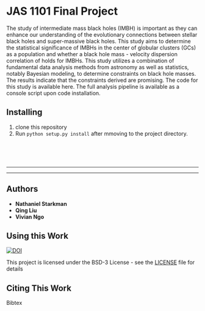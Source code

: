 # JAS 1101 Final Project

The study of intermediate mass black holes (IMBH) is important as they can enhance our understanding of the evolutionary connections between stellar black holes and super-massive black holes. This study aims to determine the statistical significance of IMBHs in the center of globular clusters (GCs) as a population and whether a black hole mass - velocity dispersion correlation of holds for IMBHs. This study utilizes a combination of fundamental data analysis methods from astronomy as well as statistics, notably Bayesian modeling, to determine constraints on black hole masses. The results indicate that the constraints derived are promising. The code for this study is available here. The full analysis pipeline is available as a console script upon code installation.

## Installing

1. clone this repository
2. Run `python setup.py install` after mmoving to the project directory.



<br><br><br>

- - -
- - -

## Authors

* **Nathaniel Starkman**
* **Qing Liu**
* **Vivian Ngo**


## Using this Work

[![DOI](https://zenodo.org/badge/235708912.svg)](https://zenodo.org/badge/latestdoi/235708912)

This project is licensed under the BSD-3 License - see the [LICENSE](LICENSE.md) file for details


## Citing This Work

Bibtex
```
```
